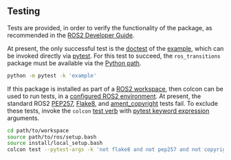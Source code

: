 <!-- License

Copyright 2022 Carnegie Mellon University Neuromechatronics Lab (a.whit)

This Source Code Form is subject to the terms of the Mozilla Public
License, v. 2.0. If a copy of the MPL was not distributed with this
file, You can obtain one at https://mozilla.org/MPL/2.0/.

Contact: a.whit (nml@whit.contact)
-->

## Testing

Tests are provided, in order to verify the functionality of the package, 
as recommended in the [ROS2 Developer Guide].

At present, the only successful test is the [doctest] of the 
[example](doc/markdown/simple_example.md), which can be invoked directly via 
[pytest]. For this test to succeed, the `ros_transitions` package must be 
available via the [Python path].

```bash
python -m pytest -k 'example'
```

If this package is installed as part of a [ROS2 workspace], then colcon can be 
used to run tests, in a [configured ROS2 environment]. 
At present, the standard ROS2 [PEP257], [Flake8], and [ament_copyright] tests 
fail. To exclude these tests, invoke the `colcon` [test verb] with 
[pytest keyword expression] arguments.

```bash
cd path/to/workspace
source path/to/ros/setup.bash
source install/local_setup.bash
colcon test --pytest-args -k 'not flake8 and not pep257 and not copyright'
```


<!---------------------------------------------------------------------
   References
---------------------------------------------------------------------->

[Python path]: https://docs.python.org/3/tutorial/modules.html#the-module-search-path

[doctest]: https://docs.python.org/3/library/doctest.html

[pytest]: https://docs.pytest.org/

[configured ROS2 environment]: https://docs.ros.org/en/humble/Tutorials/Beginner-CLI-Tools/Configuring-ROS2-Environment.html

[ROS2 workspace]: https://docs.ros.org/en/humble/Tutorials/Beginner-Client-Libraries/Creating-A-Workspace/Creating-A-Workspace.html

[ROS2 Developer Guide]: https://docs.ros.org/en/humble/The-ROS2-Project/Contributing/Developer-Guide.html#testing

[ROS2 testing]: https://docs.ros.org/en/humble/Tutorials/Intermediate/Testing/Testing-Main.html#

[ros2_basic_python_tests]: https://docs.ros.org/en/humble/Tutorials/Intermediate/Testing/Python.html

[ROS2 Python testing]: https://docs.ros.org/en/humble/Tutorials/Intermediate/Testing/Python.html

[PEP257]: https://peps.python.org/pep-0257/

[Flake8]: https://flake8.pycqa.org/en/latest/

[test verb]: https://colcon.readthedocs.io/en/released/reference/verb/test.html

[pytest keyword expression]: https://docs.pytest.org/en/7.2.x/how-to/usage.html#specifying-which-tests-to-run

[ament_copyright]: https://index.ros.org/p/ament_copyright/

